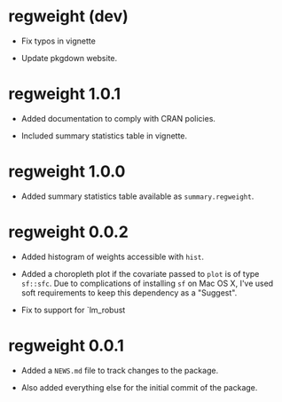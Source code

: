 # regweight (dev)

* Fix typos in vignette

* Update pkgdown website.

# regweight 1.0.1

* Added documentation to comply with CRAN policies.

* Included summary statistics table in vignette.

# regweight 1.0.0

* Added summary statistics table available as `summary.regweight`.

# regweight 0.0.2

* Added histogram of weights accessible with `hist`.

* Added a choropleth plot if the covariate passed to `plot` is of type `sf::sfc`. Due to complications of installing `sf` on Mac OS X, I've used soft requirements to keep this dependency as a "Suggest".

* Fix to support for `lm_robust

# regweight 0.0.1

* Added a `NEWS.md` file to track changes to the package.

* Also added everything else for the initial commit of the package.